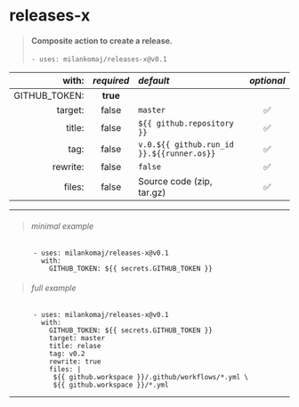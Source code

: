 # releases-x
> #### Composite action to create a release.
> ``` - uses: milankomaj/releases-x@v0.1 ```

**with:** | *required*  | *default*  | *optional*
---: | :---: | :--- | :---:
GITHUB_TOKEN: |**true**|                                            |
target:       | false  | `master`                                   | ✅
title:        | false  | `${{ github.repository }}`                 | ✅
tag:          | false  | `v.0.${{ github.run_id }}.${{runner.os}}`  | ✅
rewrite:      | false  | `false`                                    | ✅
files:        | false  | Source code (zip, tar.gz)                  | ✅

---

> ###### minimal example
```
      - uses: milankomaj/releases-x@v0.1
        with:
          GITHUB_TOKEN: ${{ secrets.GITHUB_TOKEN }}
 ```

> ###### full example
```
      - uses: milankomaj/releases-x@v0.1
        with:
          GITHUB_TOKEN: ${{ secrets.GITHUB_TOKEN }}
          target: master
          title: relase
          tag: v0.2
          rewrite: true
          files: |
           ${{ github.workspace }}/.github/workflows/*.yml \
           ${{ github.workspace }}/*.yml
```
---



